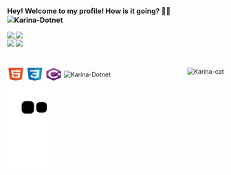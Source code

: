 
### Hey! Welcome to my profile! How is it going? 👋🥰<img align="center" alt="Karina-Dotnet" height="30" width="40" src="https://icongr.am/simple/buymeacoffee.svg?size=31&color=357eac&colored=false">


 <div>
  <a href="https://github.com/KarinaMCorreia">
  <img height="120em" src="https://github-readme-stats.vercel.app/api?username=KarinaMCorreia&show_icons=true&theme=dracula&include_all_commits=true&count_private=true"/>
  <img height="120em" src="https://github-readme-stats.vercel.app/api/top-langs/?username=KarinaMCorreia&layout=compact&langs_count=16&theme=dracula"/>
  
 <div>
  
<div>
  <a href = "mailto: ka.mendes.correia@gmail.com"><img src="https://img.shields.io/badge/-Gmail-%23EA4335?style=for-the-badge&logo=gmail&logoColor=white" target="_blank"></a>
  <a href="https://www.linkedin.com/in/karina-mendes-correia-a23301ba" target="_blank"><img src="https://img.shields.io/badge/-LinkedIn-%230077B5?style=for-the-badge&logo=linkedin&logoColor=white" target="_blank"></a>
 </div>
 
  ##
 <div style="display: inline_block"><br>
  <img align="center" alt="Karina-HTML"   height="30" width="40" src="https://raw.githubusercontent.com/devicons/devicon/master/icons/html5/html5-original.svg">
  <img align="center" alt="Karina-CSS"    height="30" width="40" src="https://raw.githubusercontent.com/devicons/devicon/master/icons/css3/css3-original.svg">
  <img align="center" alt="Karina-Csharp" height="30" width="40" src="https://raw.githubusercontent.com/devicons/devicon/master/icons/csharp/csharp-original.svg">
  <img align="center" alt="Karina-Dotnet" height="30" width="40" src="https://icongr.am/devicon/dot-net-original-wordmark.svg?size=59&color=6f446d.svg">
 
  <img align="right"  alt="Karina-cat" src="https://user-images.githubusercontent.com/31394730/116843767-4b8f9d00-abb7-11eb-831c-46e5c68a1270.gif">
  
   ![Snake animation](https://github.com/KarinaMCorreia/KarinaMCorreia/blob/output/github-contribution-grid-snake.svg)
  
 </div>





 

